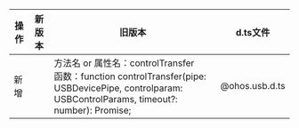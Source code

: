 | 操作 | 新版本 | 旧版本 | d.ts文件 |
| ---- | ------ | ------ | -------- |
|新增||方法名 or 属性名：controlTransfer<br>函数：function controlTransfer(pipe: USBDevicePipe, controlparam: USBControlParams, timeout?: number): Promise<number>;|@ohos.usb.d.ts|
